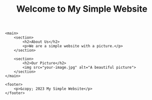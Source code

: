 <html>
<head>
    <title>My Simple Website</title>
</head>
<body>
    <header>
        <h1>Welcome to My Simple Website</h1>
    </header>

    <main>
        <section>
            <h2>About Us</h2>
            <p>We are a simple website with a picture.</p>
        </section>

        <section>
            <h2>Our Picture</h2>
            <img src="your-image.jpg" alt="A beautiful picture">
        </section>
    </main>

    <footer>
        <p>&copy; 2023 My Simple Website</p>
    </footer>
</body>
</html>
